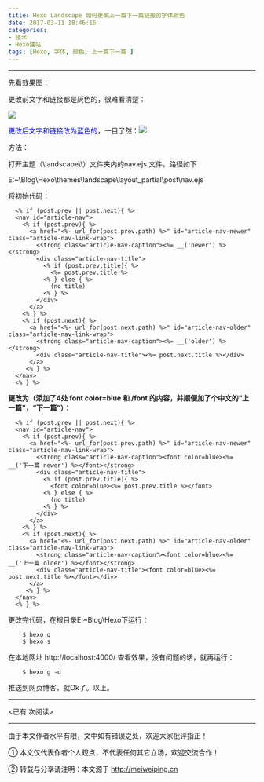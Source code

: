 ```yaml
---
title: Hexo Landscape 如何更改上一篇下一篇链接的字体颜色
date: 2017-03-11 18:46:16
categories:  
- 技术
- Hexo建站
tags: [Hexo, 字体, 颜色, 上一篇下一篇 ]
---
```


---


先看效果图：

更改前文字和链接都是灰色的，很难看清楚： 

<!-- more -->

<img src="http://p1.bqimg.com/567571/83987dbe4767800c.png">

<font color=blue>更改后文字和链接改为蓝色的</font>，一目了然：<img src="http://p1.bpimg.com/567571/f8824c9adaa1ff40.png">

方法：

打开主题（\landscape\\\\）文件夹内的nav.ejs 文件，路径如下

E:\~\Blog\Hexo\themes\landscape\layout\_partial\post\nav.ejs

将初始代码：

      <% if (post.prev || post.next){ %>
      <nav id="article-nav">
        <% if (post.prev){ %>
          <a href="<%- url_for(post.prev.path) %>" id="article-nav-newer" class="article-nav-link-wrap">
            <strong class="article-nav-caption"><%= __('newer') %></strong>
            <div class="article-nav-title">
              <% if (post.prev.title){ %>
                <%= post.prev.title %>
              <% } else { %>
                (no title)
              <% } %>
            </div>
          </a>
        <% } %>
        <% if (post.next){ %>
          <a href="<%- url_for(post.next.path) %>" id="article-nav-older" class="article-nav-link-wrap">
            <strong class="article-nav-caption"><%= __('older') %></strong>
            <div class="article-nav-title"><%= post.next.title %></div>
          </a>
         <% } %>
      </nav>
      <% } %>

**更改为（添加了4处 font color=blue 和 /font 的内容，并顺便加了个中文的“上一篇”，“下一篇”）：**

      <% if (post.prev || post.next){ %>
      <nav id="article-nav">
        <% if (post.prev){ %>
          <a href="<%- url_for(post.prev.path) %>" id="article-nav-newer" class="article-nav-link-wrap">
            <strong class="article-nav-caption"><font color=blue><%= __('下一篇 newer') %></font></strong>
            <div class="article-nav-title">
              <% if (post.prev.title){ %>
                <font color=blue><%= post.prev.title %></font>
              <% } else { %>
                (no title)
              <% } %>
            </div>
          </a>
        <% } %>
        <% if (post.next){ %>
          <a href="<%- url_for(post.next.path) %>" id="article-nav-older" class="article-nav-link-wrap">
            <strong class="article-nav-caption"><font color=blue><%= __('上一篇 older') %></font></strong>
            <div class="article-nav-title"><font color=blue><%= post.next.title %></font></div>
          </a>
         <% } %>
      </nav>
      <% } %>


更改完代码，在根目录E:\~Blog\Hexo下运行：

        $ hexo g
		$ hexo s

在本地网址 http://localhost:4000/ 查看效果，没有问题的话，就再运行：

        $ hexo g -d

推送到网页博客，就Ok了。以上。







---

<span id="busuanzi_container_page_pv">
<已有 <span id="busuanzi_value_page_pv"></span> 次阅读>
</span>

---


由于本文作者水平有限，文中如有错误之处，欢迎大家批评指正！

① 本文仅代表作者个人观点，不代表任何其它立场，欢迎交流合作！

② 转载与分享请注明：本文源于 http://meiweiping.cn